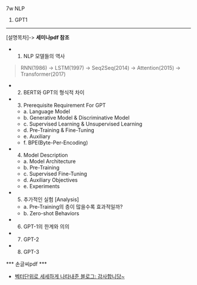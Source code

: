 7w NLP
1. GPT1

----
[설명목차]-> **세미나pdf 참조**

- 1. NLP 모델들의 역사
> RNN(1986) → LSTM(1997) → Seq2Seq(2014) → Attention(2015) → Transformer(2017)
- 2. BERT와 GPT의 형식적 차이

- 3. Prerequisite Requirement For GPT
	- a. Language Model
	- b. Generative Model & Discriminative Model
	- c. Supervised Learning & Unsupervised Learning
	- d. Pre-Training & Fine-Tuning
	- e. Auxiliary
	- f. BPE(Byte-Per-Encoding)
	
- 4. Model Description
	- a. Model Architecture
	- b. Pre-Training
	- c. Supervised Fine-Tuning
	- d. Auxiliary Objectives
	- e. Experiments
	
- 5. 추가적인 실험 [Analysis]
	- a. Pre-Training의 층이 많을수록 효과적일까?
	- b. Zero-shot Behaviors
	
- 6. GPT-1의 한계와 의의
- 7. GPT-2
- 8. GPT-3

*** 손글씨pdf ***
- [벡터단위로 세세하게 나타내준 블로그: 감사합니당~](https://velog.io/@gypsi12/GPT-1Improving-languague-understanding-by-Generative-Pre-Training%EB%9E%80%EB%B2%A1%ED%84%B0-%ED%9D%90%EB%A6%84-%ED%95%98%EB%82%98%ED%95%98%EB%82%98-%EC%9E%90%EC%84%B8%ED%95%98%EA%B2%8C-%EC%84%A4%EB%AA%85)







